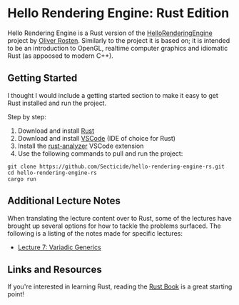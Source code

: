 # Hello Rendering Engine: Rust Edition

Hello Rendering Engine is a Rust version of the [HelloRenderingEngine](https://github.com/ojrosten/HelloRenderingEngine) project by [Oliver Rosten](https://github.com/ojrosten). Similarly to the project it is based on; it is intended to be an introduction to OpenGL, realtime computer graphics and idiomatic Rust (as appoosed to modern C++).

## Getting Started

I thought I would include a getting started section to make it easy to get Rust installed and run the project.

Step by step:
1. Download and install [Rust](https://www.rust-lang.org/)
2. Download and install [VSCode](https://code.visualstudio.com/) (IDE of choice for Rust)
3. Install the [rust-analyzer](https://marketplace.visualstudio.com/items?itemName=rust-lang.rust-analyzer) VSCode extension
4. Use the following commands to pull and run the project:
```
git clone https://github.com/Secticide/hello-rendering-engine-rs.git
cd hello-rendering-engine-rs
cargo run
```

## Additional Lecture Notes

When translating the lecture content over to Rust, some of the lectures have brought up several options for how to tackle the problems surfaced. The following is a listing of the notes made for specific lectures:
- [Lecture 7: Variadic Generics](NOTES.md#lecture-7-variadic-generics)

## Links and Resources

If you're interested in learning Rust, reading the [Rust Book](https://doc.rust-lang.org/book/) is a great starting point!